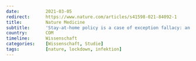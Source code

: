 ```yaml
---
date:          2021-03-05
redirect:      https://www.nature.com/articles/s41598-021-84092-1
title:         Nature Medicine
subtitle:      'Stay-at-home policy is a case of exception fallacy: an internet-based ecological study'
country:       COM
timeline:      Wissenschaft
categories:    [Wissenschaft, Studie]
tags:          [nature, lockdown, infektion]
---
```

